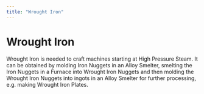 ```yaml
---
title: "Wrought Iron"
---
```



# Wrought Iron

Wrought Iron is needed to craft machines starting at High Pressure Steam. It can be obtained by molding Iron Nuggets in an Alloy Smelter, smelting the Iron Nuggets in a Furnace into Wrought Iron Nuggets and then molding the Wrought Iron Nuggets into ingots in an Alloy Smelter for further processing, e.g. making Wrought Iron Plates.
